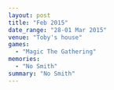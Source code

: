 ```yaml
---
layout: post
title: "Feb 2015"
date_range: "28-01 Mar 2015"
venue: "Toby's house"
games:
  - "Magic The Gathering"
memories:
  - "No Smith"
summary: "No Smith"
---
```

